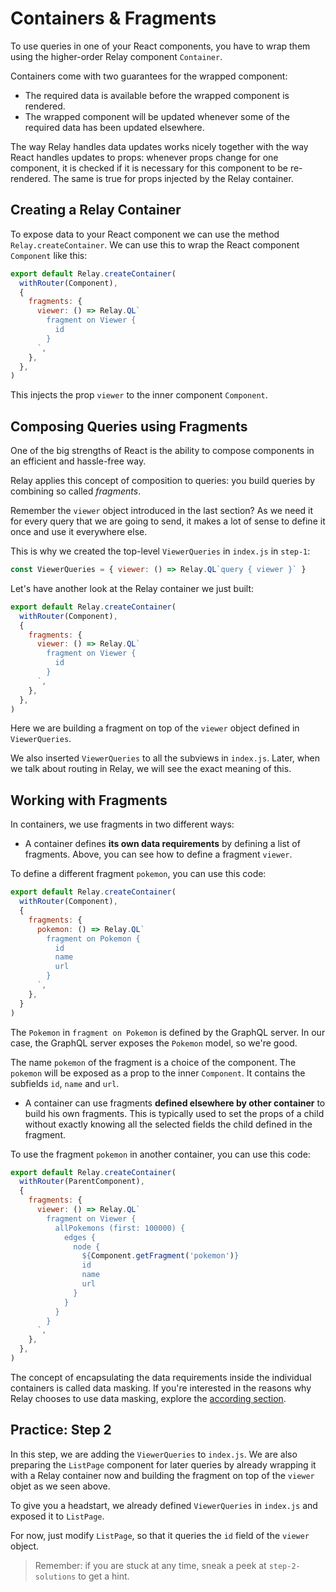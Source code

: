 # Containers & Fragments

To use queries in one of your React components, you have to wrap them using the higher-order Relay component `Container`.

Containers come with two guarantees for the wrapped component:

* The required data is available before the wrapped component is rendered.
* The wrapped component will be updated whenever some of the required data has been updated elsewhere.

The way Relay handles data updates works nicely together with the way React handles updates to props: whenever props change for one component, it is checked if it is necessary for this component to be re-rendered. The same is true for props injected by the Relay container.

## Creating a Relay Container

To expose data to your React component we can use the method `Relay.createContainer`. We can use this to wrap the React component `Component` like this:

```javascript
export default Relay.createContainer(
  withRouter(Component),
  {
    fragments: {
      viewer: () => Relay.QL`
        fragment on Viewer {
          id
        }
      `,
    },
  },
)
```

This injects the prop `viewer` to the inner component `Component`.

## Composing Queries using Fragments

One of the big strengths of React is the ability to compose components in an efficient and hassle-free way.

Relay applies this concept of composition to queries: you build queries by combining so called *fragments*.

Remember the `viewer` object introduced in the last section? As we need it for every query that we are going to send, it makes a lot of sense to define it once and use it everywhere else.

This is why we created the top-level `ViewerQueries` in `index.js` in `step-1`:

```javascript
const ViewerQueries = { viewer: () => Relay.QL`query { viewer }` }
```

Let's have another look at the Relay container we just built:

```javascript
export default Relay.createContainer(
  withRouter(Component),
  {
    fragments: {
      viewer: () => Relay.QL`
        fragment on Viewer {
          id
        }
      `,
    },
  },
)
```

Here we are building a fragment on top of the `viewer` object defined in `ViewerQueries`.

We also inserted `ViewerQueries` to all the subviews in `index.js`. Later, when we talk about routing in Relay, we will see the exact meaning of this.

## Working with Fragments

In containers, we use fragments in two different ways:

* A container defines **its own data requirements** by defining a list of fragments. Above, you can see how to define a fragment `viewer`.

To define a different fragment `pokemon`, you can use this code:

```javascript
export default Relay.createContainer(
  withRouter(Component),
  {
    fragments: {
      pokemon: () => Relay.QL`
        fragment on Pokemon {
          id
          name
          url
        }
      `,
    },
  }
)
```

The `Pokemon` in `fragment on Pokemon` is defined by the GraphQL server. In our case, the GraphQL server exposes the `Pokemon` model, so we're good.

The name `pokemon` of the fragment is a choice of the component. The `pokemon` will be exposed as a prop to the inner `Component`. It contains the subfields `id`, `name` and `url`.

* A container can use fragments **defined elsewhere by other container** to build his own fragments. This is typically used to set the props of a child without exactly knowing all the selected fields the child defined in the fragment.

To use the fragment `pokemon` in another container, you can use this code:

```javascript
export default Relay.createContainer(
  withRouter(ParentComponent),
  {
    fragments: {
      viewer: () => Relay.QL`
        fragment on Viewer {
          allPokemons (first: 100000) {
            edges {
              node {
                ${Component.getFragment('pokemon')}
                id
                name
                url
              }
            }
          }
        }
      `,
    },
  },
)
```

The concept of encapsulating the data requirements inside the individual containers is called data masking. If you're interested in the reasons why Relay chooses to use data masking,  explore the [according section](data-masking.md).

## Practice: Step 2

In this step, we are adding the `ViewerQueries` to `index.js`. We are also preparing the `ListPage` component for later queries by already wrapping it with a Relay container now and building the fragment on top of the `viewer` objet as we seen above.

To give you a headstart, we already defined `ViewerQueries` in `index.js` and exposed it to `ListPage`.

For now, just modify `ListPage`, so that it queries the `id` field of the `viewer` object.

> Remember: if you are stuck at any time, sneak a peek at `step-2-solutions` to get a hint.

